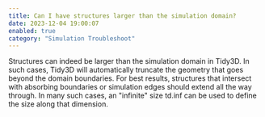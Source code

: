 ```yaml
---
title: Can I have structures larger than the simulation domain?
date: 2023-12-04 19:00:07
enabled: true
category: "Simulation Troubleshoot"
---
```

Structures can indeed be larger than the simulation domain in Tidy3D. In such cases, Tidy3D will automatically truncate the geometry that goes beyond the domain boundaries. For best results, structures that intersect with absorbing boundaries or simulation edges should extend all the way through. In many such cases, an "infinite" size td.inf can be used to define the size along that dimension.
